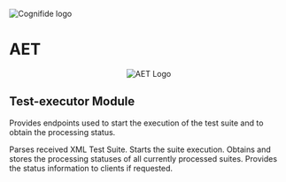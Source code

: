 ![Cognifide logo](http://cognifide.github.io/images/cognifide-logo.png)

# AET
<p align="center">
  <img src="https://github.com/wttech/aet/blob/master/misc/img/aet-logo-blue.png?raw=true"
         alt="AET Logo"/>
</p>

## Test-executor Module
Provides endpoints used to start the execution of the test suite and to obtain the processing status.

Parses received XML Test Suite. Starts the suite execution. Obtains and stores the processing statuses of all currently processed suites. Provides the status information to clients if requested.
